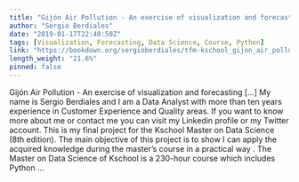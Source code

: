 ```yaml
---
title: "Gijón Air Pollution - An exercise of visualization and forecasting"
author: "Sergio Berdiales"
date: "2019-01-17T22:40:50Z"
tags: [Visualization, Forecasting, Data Science, Course, Python]
link: "https://bookdown.org/sergioberdiales/tfm-kschool_gijon_air_pollution/"
length_weight: "21.6%"
pinned: false
---
```


Gijón Air Pollution - An exercise of visualization and forecasting [...] My name is Sergio Berdiales and I am a Data Analyst with more than ten years experience in Customer Experience and Quality areas. If you want to know more about me or contact me you can visit my Linkedin profile or my Twitter account. This is my final project for the Kschool Master on Data Science (8th edition). The main objective of this project is to show I can apply the acquired knowledge during the master’s course in a practical way . The Master on Data Science of Kschool is a 230-hour course which includes Python ...
